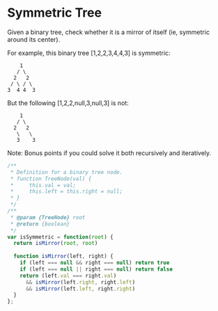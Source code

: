 # Symmetric Tree

Given a binary tree, check whether it is a mirror of itself (ie, symmetric around its center).

For example, this binary tree [1,2,2,3,4,4,3] is symmetric:

        1
       / \
      2   2
     / \ / \
    3  4 4  3

But the following [1,2,2,null,3,null,3] is not:

        1
       / \
      2   2
       \   \
       3    3

Note:
Bonus points if you could solve it both recursively and iteratively.


```JavaScript
/**
 * Definition for a binary tree node.
 * function TreeNode(val) {
 *     this.val = val;
 *     this.left = this.right = null;
 * }
 */
/**
 * @param {TreeNode} root
 * @return {boolean}
 */
var isSymmetric = function(root) {
  return isMirror(root, root)
  
  function isMirror(left, right) {
    if (left === null && right === null) return true
    if (left === null || right === null) return false
    return (left.val === right.val)
      && isMirror(left.right, right.left)
      && isMirror(left.left, right.right)
  }
};
```